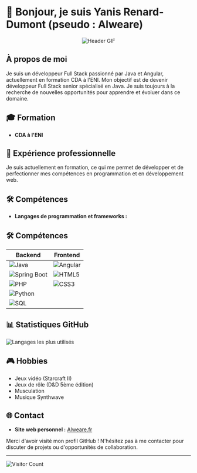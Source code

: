 # 👋 Bonjour, je suis Yanis Renard-Dumont (pseudo : Alweare)

<div align="center">
  <img src="https://media1.tenor.com/m/_HPofCxgZcAAAAAC/mr-robot-elliot-alderson.gif" alt="Header GIF">
</div>

## À propos de moi

Je suis un développeur Full Stack passionné par Java et Angular, actuellement en formation CDA à l'ENI. Mon objectif est de devenir développeur Full Stack senior spécialisé en Java. Je suis toujours à la recherche de nouvelles opportunités pour apprendre et évoluer dans ce domaine.

## 🎓 Formation

- **CDA à l'ENI**

## 💼 Expérience professionnelle

Je suis actuellement en formation, ce qui me permet de développer et de perfectionner mes compétences en programmation et en développement web.



## 🛠️ Compétences

- **Langages de programmation et frameworks :**
## 🛠️ Compétences

| Backend                                           | Frontend                                          |
|----------------------------------------------------|---------------------------------------------------|
| ![Java](https://img.shields.io/badge/Java-ED8B00?style=for-the-badge&logo=java&logoColor=white) | ![Angular](https://img.shields.io/badge/Angular-DD0031?style=for-the-badge&logo=angular&logoColor=white) |
| ![Spring Boot](https://img.shields.io/badge/Spring%20Boot-6DB33F?style=for-the-badge&logo=spring-boot&logoColor=white) | ![HTML5](https://img.shields.io/badge/HTML5-E34F26?style=for-the-badge&logo=html5&logoColor=white) |
| ![PHP](https://img.shields.io/badge/PHP-777BB4?style=for-the-badge&logo=php&logoColor=white) | ![CSS3](https://img.shields.io/badge/CSS3-1572B6?style=for-the-badge&logo=css3&logoColor=white) |
| ![Python](https://img.shields.io/badge/Python-3776AB?style=for-the-badge&logo=python&logoColor=white) |                                                   |
| ![SQL](https://img.shields.io/badge/SQL-4479A1?style=for-the-badge&logo=sql&logoColor=white) |                                                   |



## 📊 Statistiques GitHub

![Langages les plus utilisés](https://github-readme-stats.vercel.app/api/top-langs/?username=Alweare&layout=compact&hide=html,css&langs_count=6&theme=dark)

## 🎮 Hobbies

- Jeux vidéo (Starcraft II)
- Jeux de rôle (D&D 5ème édition)
- Musculation
- Musique Synthwave

## 🌐 Contact

- **Site web personnel :** [Alweare.fr](http://www.alweare.fr)

Merci d'avoir visité mon profil GitHub ! N'hésitez pas à me contacter pour discuter de projets ou d'opportunités de collaboration.

---

![Visitor Count](https://komarev.com/ghpvc/?username=Alweare&color=blue)
